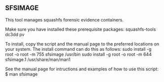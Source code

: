 ## SFSIMAGE

This tool manages squashfs forensic evidence containers.


Make sure you have installed these prerequisite packages:
squashfs-tools
dc3dd
pv

To install, copy the script and the manual page to the preferred locations on your system. The install command can do this as follows:
sudo install -g root -o root -m 755 sfsimage /usr/bin
sudo install -g root -o root -m 644 sfsimage.1 /usr/share/man/man1


See the manual page for intructions and examples of how to use this script:
$ man sfsimage
